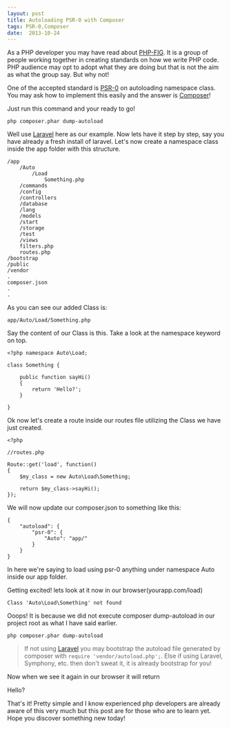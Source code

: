 ```yaml
---
layout: post
title: Autoloading PSR-0 with Composer
tags: PSR-0,Composer
date:  2013-10-24
---
```


As a PHP developer you may have read about [PHP-FIG](http://www.php-fig.org/). It is a group of people working together in creating standards on how we write PHP code. PHP audience may opt to adopt what they are doing but that is not the aim as what the group say. But why not!

One of the accepted standard is [PSR-0](https://github.com/php-fig/fig-standards/blob/master/accepted/PSR-0.md) on autoloading namespace class. You may ask how to implement this easily and the answer is [Composer](http://getcomposer.org/)!

Just run this command and your ready to go!

	php composer.phar dump-autoload

Well use [Laravel](http://laravel.com/) here as our example. Now lets have it step by step, say you have already a fresh install of laravel. Let's now create a namespace class inside the app folder with this structure. 

	/app
		/Auto
			/Load
				Something.php
		/commands
		/config
		/controllers
		/database
		/lang
		/models
		/start
		/storage
		/test
		/views
		filters.php
		routes.php
	/bootstrap
	/public
	/vendor
	.
	composer.json
	.
	.

As you can see our added Class is:

	app/Auto/Load/Something.php

Say the content of our Class is this. Take a look at the namespace keyword on top.

	<?php namespace Auto\Load;

	class Something {

		public function sayHi()
		{
			return 'Hello?';
		}

	}

Ok now let's create a route inside our routes file utilizing the Class we have just created.

	<?php

	//routes.php

	Route::get('load', function()
	{
		$my_class = new Auto\Load\Something;

		return $my_class->sayHi();
	});

We will now update our composer.json to something like this:

	{
		"autoload": {
			"psr-0": {
				"Auto": "app/"
			}
		}
	}

In here we're saying to load using psr-0 anything under namespace Auto inside our app folder.

Getting excited! lets look at it now in our browser(yourapp.com/load)

	Class 'Auto\Load\Something' not found

Ooops! It is because we did not execute composer dump-autoload in our project root as what I have said earlier. 

	php composer.phar dump-autoload

> If not using [Laravel](http://laravel.com/) you may bootstrap the 
> autoload file generated by composer with `require 'vendor/autoload.php';`.
> Else if using Laravel, Symphony, etc. then don't sweat it, it is already 
> bootstrap for you!

Now when we see it again in our browser it will return

Hello?

That's it! Pretty simple and I know experienced php developers are already aware of this very much but this post are for those who are to learn yet. Hope you discover something new today!












